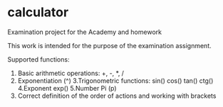 # calculator
Examination project for the Academy and homework


This work is intended for the purpose of the examination assignment. 

Supported functions:
1. Basic arithmetic operations: +, -, *, /
2. Exponentiation (^)
3.Trigonometric functions:
	sin()
	cos()
	tan()
	ctg()
4.Exponent exp()
5.Number Pi (p)
6. Correct definition of the order of actions and working with brackets
